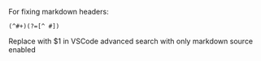 For fixing markdown headers:

```regex
(^#+)(?=[^ #])
```

Replace with $1 in VSCode advanced search with only markdown source enabled
